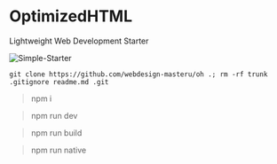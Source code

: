 # OptimizedHTML
Lightweight Web Development Starter

![Simple-Starter](https://raw.githubusercontent.com/webdesign-masteru/OptimizedHTML/master/dist/img/preview.jpg)
```
git clone https://github.com/webdesign-masteru/oh .; rm -rf trunk .gitignore readme.md .git
```

> npm i

> npm run dev

> npm run build

> npm run native
